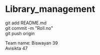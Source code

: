 # Library_management
git add README.md <br>
git commit -m "Roll.no" <br>
git push origin <br>

Team name:
Biswayan 39 <br>
Avisikta 47 <br>
